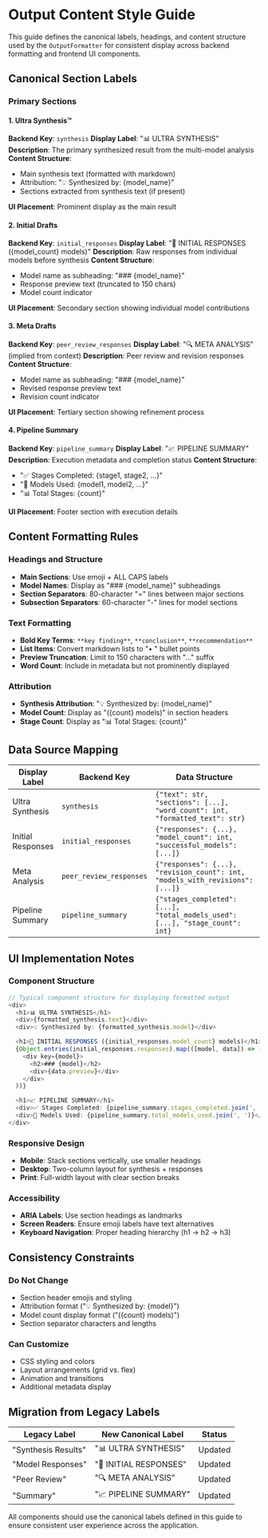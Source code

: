 # Output Content Style Guide

This guide defines the canonical labels, headings, and content structure used by the `OutputFormatter` for consistent display across backend formatting and frontend UI components.

## Canonical Section Labels

### Primary Sections

#### 1. Ultra Synthesis™
**Backend Key**: `synthesis`
**Display Label**: "📊 ULTRA SYNTHESIS"
**Description**: The primary synthesized result from the multi-model analysis
**Content Structure**:
- Main synthesis text (formatted with markdown)
- Attribution: "💡 Synthesized by: {model_name}"
- Sections extracted from synthesis text (if present)

**UI Placement**: Prominent display as the main result

#### 2. Initial Drafts
**Backend Key**: `initial_responses`
**Display Label**: "🎯 INITIAL RESPONSES ({model_count} models)"
**Description**: Raw responses from individual models before synthesis
**Content Structure**:
- Model name as subheading: "### {model_name}"
- Response preview text (truncated to 150 chars)
- Model count indicator

**UI Placement**: Secondary section showing individual model contributions

#### 3. Meta Drafts
**Backend Key**: `peer_review_responses`
**Display Label**: "🔍 META ANALYSIS" (implied from context)
**Description**: Peer review and revision responses
**Content Structure**:
- Model name as subheading: "### {model_name}"
- Revised response preview text
- Revision count indicator

**UI Placement**: Tertiary section showing refinement process

#### 4. Pipeline Summary
**Backend Key**: `pipeline_summary`
**Display Label**: "📈 PIPELINE SUMMARY"
**Description**: Execution metadata and completion status
**Content Structure**:
- "✅ Stages Completed: {stage1, stage2, ...}"
- "🤖 Models Used: {model1, model2, ...}"
- "📊 Total Stages: {count}"

**UI Placement**: Footer section with execution details

## Content Formatting Rules

### Headings and Structure
- **Main Sections**: Use emoji + ALL CAPS labels
- **Model Names**: Display as "### {model_name}" subheadings
- **Section Separators**: 80-character "=" lines between major sections
- **Subsection Separators**: 60-character "-" lines for model sections

### Text Formatting
- **Bold Key Terms**: `**key finding**`, `**conclusion**`, `**recommendation**`
- **List Items**: Convert markdown lists to "• " bullet points
- **Preview Truncation**: Limit to 150 characters with "..." suffix
- **Word Count**: Include in metadata but not prominently displayed

### Attribution
- **Synthesis Attribution**: "💡 Synthesized by: {model_name}"
- **Model Count**: Display as "({count} models)" in section headers
- **Stage Count**: Display as "📊 Total Stages: {count}"

## Data Source Mapping

| Display Label | Backend Key | Data Structure | Required For |
|---------------|-------------|----------------|--------------|
| Ultra Synthesis | `synthesis` | `{"text": str, "sections": [...], "word_count": int, "formatted_text": str}` | All responses |
| Initial Responses | `initial_responses` | `{"responses": {...}, "model_count": int, "successful_models": [...]}` | Detailed view |
| Meta Analysis | `peer_review_responses` | `{"responses": {...}, "revision_count": int, "models_with_revisions": [...]}` | Detailed view |
| Pipeline Summary | `pipeline_summary` | `{"stages_completed": [...], "total_models_used": [...], "stage_count": int}` | All responses |

## UI Implementation Notes

### Component Structure
```typescript
// Typical component structure for displaying formatted output
<div>
  <h1>📊 ULTRA SYNTHESIS</h1>
  <div>{formatted_synthesis.text}</div>
  <div>💡 Synthesized by: {formatted_synthesis.model}</div>

  <h1>🎯 INITIAL RESPONSES ({initial_responses.model_count} models)</h1>
  {Object.entries(initial_responses.responses).map(([model, data]) => (
    <div key={model}>
      <h2>### {model}</h2>
      <div>{data.preview}</div>
    </div>
  ))}

  <h1>📈 PIPELINE SUMMARY</h1>
  <div>✅ Stages Completed: {pipeline_summary.stages_completed.join(', ')}</div>
  <div>🤖 Models Used: {pipeline_summary.total_models_used.join(', ')}</div>
</div>
```

### Responsive Design
- **Mobile**: Stack sections vertically, use smaller headings
- **Desktop**: Two-column layout for synthesis + responses
- **Print**: Full-width layout with clear section breaks

### Accessibility
- **ARIA Labels**: Use section headings as landmarks
- **Screen Readers**: Ensure emoji labels have text alternatives
- **Keyboard Navigation**: Proper heading hierarchy (h1 → h2 → h3)

## Consistency Constraints

### Do Not Change
- Section header emojis and styling
- Attribution format ("💡 Synthesized by: {model}")
- Model count display format ("({count} models)")
- Section separator characters and lengths

### Can Customize
- CSS styling and colors
- Layout arrangements (grid vs. flex)
- Animation and transitions
- Additional metadata display

## Migration from Legacy Labels

| Legacy Label | New Canonical Label | Status |
|--------------|-------------------|---------|
| "Synthesis Results" | "📊 ULTRA SYNTHESIS" | Updated |
| "Model Responses" | "🎯 INITIAL RESPONSES" | Updated |
| "Peer Review" | "🔍 META ANALYSIS" | Updated |
| "Summary" | "📈 PIPELINE SUMMARY" | Updated |

All components should use the canonical labels defined in this guide to ensure consistent user experience across the application.
